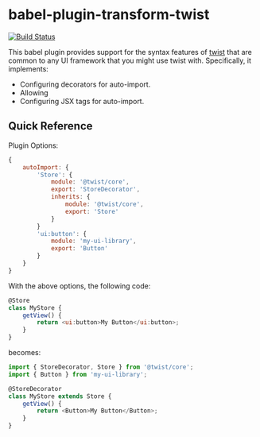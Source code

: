 # babel-plugin-transform-twist

[![Build Status](https://travis-ci.org/adobe/babel-plugin-transform-twist.svg?branch=master)](https://travis-ci.org/adobe/babel-plugin-transform-twist)

This babel plugin provides support for the syntax features of [twist](https://github.com/adobe/twist) that are common to any UI framework that you might use twist with. Specifically, it implements:

* Configuring decorators for auto-import.
* Allowing
* Configuring JSX tags for auto-import.

## Quick Reference

Plugin Options:

```js
{
    autoImport: {
        'Store': {
            module: '@twist/core',
            export: 'StoreDecorator',
            inherits: {
                module: '@twist/core',
                export: 'Store'
            }
        }
        'ui:button': {
            module: 'my-ui-library',
            export: 'Button'
        }
    }
}
```

With the above options, the following code:

```js
@Store
class MyStore {
    getView() {
        return <ui:button>My Button</ui:button>;
    }
}
```

becomes:

```js
import { StoreDecorator, Store } from '@twist/core';
import { Button } from 'my-ui-library';

@StoreDecorator
class MyStore extends Store {
    getView() {
        return <Button>My Button</Button>;
    }
}
```
